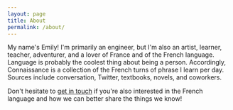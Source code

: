 ```yaml
---
layout: page
title: About
permalink: /about/
---
```


My name's Emily! I'm primarily an engineer, but I'm also an artist, learner, teacher, adventurer, and a lover of France and of the French language. Language is probably the coolest thing about being a person. Accordingly, Connaissance is a collection of the French turns of phrase I learn per day. Sources include conversation, Twitter, textbooks, novels, and coworkers.

Don't hesitate to [get in touch](https://twitter.com/eclairereese) if you're also interested in the French language and how we can better share the things we know!
